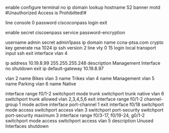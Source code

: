 enable
configure terminal 
no ip domain lookup
hostname S2
banner motd #Unauthorized Access is Prohibitted!#

line console 0
password ciscoconpass
login
exit

enable secret ciscoenpass
service password-encryption 

username admin secret admin1pass
ip domain name ccna-ptsa.com
crypto key generate rsa
1024
ip ssh version 2
line vty 0 15
login local
transport input ssh
exit
interface vlan 4

ip address 10.19.8.99 255.255.255.248
description Management Interface
no shutdown
exit
ip default-gateway 10.19.8.97

vlan 2
name Bikes
vlan 3
name Trikes
vlan 4
name Management
vlan 5
name Parking
vlan 6
name Native

interface range f0/1-2
switchport mode trunk 
switchport trunk native vlan 6
switchport trunk allowed vlan 2,3,4,5,6
exit
interface range f0/1-2
channel-group 1 mode active
interface port-channel 1
exit
interface f0/18
switchport mode access
switchport access vlan 3
switchport port-security
switchport port-security maximum 3
interface range f0/3-17, f0/19-24, g0/1-2
switchport mode access
switchport access vlan 5
description Unused Interfaces
shutdown
